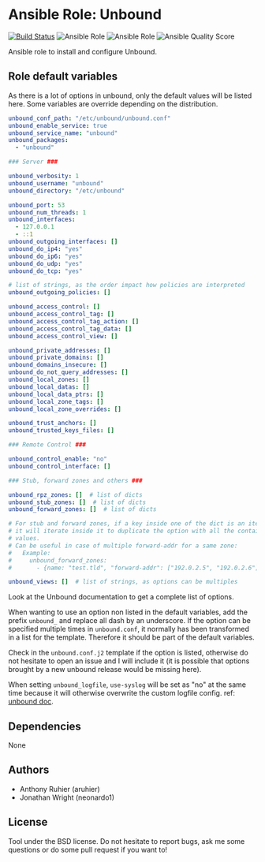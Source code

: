 Ansible Role: Unbound
=====================

[![Build Status](https://travis-ci.org/aruhier/ansible-role-unbound.svg?branch=master)](https://travis-ci.org/aruhier/ansible-role-unbound)
![Ansible Role](https://img.shields.io/ansible/role/41179)
![Ansible Role](https://img.shields.io/ansible/role/d/41179)
![Ansible Quality Score](https://img.shields.io/ansible/quality/41179)

Ansible role to install and configure Unbound.

Role default variables
----------------------

As there is a lot of options in unbound, only the default values will be listed
here.
Some variables are override depending on the distribution.

```yaml
unbound_conf_path: "/etc/unbound/unbound.conf"
unbound_enable_service: true
unbound_service_name: "unbound"
unbound_packages:
  - "unbound"

### Server ###

unbound_verbosity: 1
unbound_username: "unbound"
unbound_directory: "/etc/unbound"

unbound_port: 53
unbound_num_threads: 1
unbound_interfaces:
  - 127.0.0.1
  - ::1
unbound_outgoing_interfaces: []
unbound_do_ip4: "yes"
unbound_do_ip6: "yes"
unbound_do_udp: "yes"
unbound_do_tcp: "yes"

# list of strings, as the order impact how policies are interpreted
unbound_outgoing_policies: []

unbound_access_control: []
unbound_access_control_tag: []
unbound_access_control_tag_action: []
unbound_access_control_tag_data: []
unbound_access_control_view: []

unbound_private_addresses: []
unbound_private_domains: []
unbound_domains_insecure: []
unbound_do_not_query_addresses: []
unbound_local_zones: []
unbound_local_datas: []
unbound_local_data_ptrs: []
unbound_local_zone_tags: []
unbound_local_zone_overrides: []

unbound_trust_anchors: []
unbound_trusted_keys_files: []

### Remote Control ###

unbound_control_enable: "no"
unbound_control_interface: []

### Stub, forward zones and others ###

unbound_rpz_zones: []  # list of dicts
unbound_stub_zones: []  # list of dicts
unbound_forward_zones: []  # list of dicts

# For stub and forward zones, if a key inside one of the dict is an iterable,
# it will iterate inside it to duplicate the option with all the contained
# values.
# Can be useful in case of multiple forward-addr for a same zone:
#   Example:
#     unbound_forward_zones:
#       - {name: "test.tld", "forward-addr": ["192.0.2.5", "192.0.2.6"]}

unbound_views: []  # list of strings, as options can be multiples
```

Look at the Unbound documentation to get a complete list of options.

When wanting to use an option non listed in the default variables, add the
prefix `unbound_` and replace all dash by an underscore.
If the option can be specified multiple times in `unbound.conf`, it normally
has been transformed in a list for the template. Therefore it should be part of
the default variables.

Check in the `unbound.conf.j2` template if the option is listed, otherwise do
not hesitate to open an issue and I will include it (it is possible that
options brought by a new unbound release would be missing here).

When setting `unbound_logfile`, `use-syslog` will be set as "no" at the same time because it will otherwise overwrite the custom logfile config. ref: [unbound doc](https://linux.die.net/man/5/unbound.conf).

Dependencies
------------

None

Authors
-------

  * Anthony Ruhier (aruhier)
  * Jonathan Wright (neonardo1)

License
-------

Tool under the BSD license. Do not hesitate to report bugs, ask me some
questions or do some pull request if you want to!
